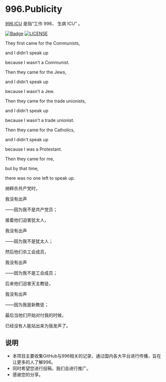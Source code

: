 # 996.Publicity

[996.ICU](https://github.com/996icu/996.ICU) 是指“工作 996， 生病 ICU” 。

[![Badge](https://img.shields.io/badge/link-996.icu-%23FF4D5B.svg?style=flat-square)](https://996.icu/#/zh_CN)
[![LICENSE](https://img.shields.io/badge/license-Anti%20996-blue.svg?style=flat-square)](https://github.com/996icu/996.ICU/blob/master/LICENSE)

They first came for the Communists,

and I didn't speak up

because I wasn't a Communist.

Then they came for the Jews,

and I didn't speak up

because I wasn't a Jew.

Then they came for the trade unionists,

and I didn't speak up

because I wasn't a trade unionist.

Then they came for the Catholics,

and I didn't speak up

because I was a Protestant.

Then they came for me,

but by that time,

there was no one left to speak up.

纳粹杀共产党时，

我没有出声

——因为我不是共产党员；

接着他们迫害犹太人，

我没有出声

——因为我不是犹太人；

然后他们杀工会成员，

我没有出声

——因为我不是工会成员；

后来他们迫害天主教徒，

我没有出声

——因为我是新教徒；

最后当他们开始对付我的时候，

已经没有人能站出来为我发声了。

## 说明

* 本项目主要收集GitHub与996相关的记录，通过国内各大平台进行传播，旨在让更多的人了解996。
* 同时希望您进行投稿，我们会进行推广。
* 感谢您的分享。

